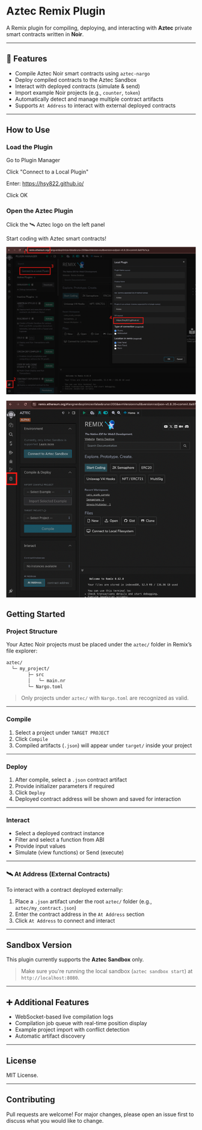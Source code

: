 # Aztec Remix Plugin

A Remix plugin for compiling, deploying, and interacting with **Aztec** private smart contracts written in **Noir**.

---

## 🔧 Features

- Compile Aztec Noir smart contracts using `aztec-nargo`
- Deploy compiled contracts to the Aztec Sandbox
- Interact with deployed contracts (simulate & send)
- Import example Noir projects (e.g., `counter`, `token`)
- Automatically detect and manage multiple contract artifacts
- Supports `At Address` to interact with external deployed contracts

---

## How to Use

### Load the Plugin

Go to Plugin Manager

Click "Connect to a Local Plugin"

Enter: https://hsy822.github.io/

Click OK

### Open the Aztec Plugin

Click the 🛰️ Aztec logo on the left panel

Start coding with Aztec smart contracts!

![Alt text](./screenshots/step1.png)

![Alt text](./screenshots/step2.png)

## Getting Started

### Project Structure

Your Aztec Noir projects must be placed under the `aztec/` folder in Remix’s file explorer:

```
aztec/
  └─ my_project/
        ├─ src
        │   └─ main.nr
        └─ Nargo.toml
```

> Only projects under `aztec/` with `Nargo.toml` are recognized as valid.

---

### Compile

1. Select a project under `TARGET PROJECT`
2. Click `Compile`
3. Compiled artifacts (`.json`) will appear under `target/` inside your project

---

### Deploy

1. After compile, select a `.json` contract artifact
2. Provide initializer parameters if required
3. Click `Deploy`
4. Deployed contract address will be shown and saved for interaction

---

### Interact

- Select a deployed contract instance
- Filter and select a function from ABI
- Provide input values
- Simulate (view functions) or Send (execute)

---

### 🛰️ At Address (External Contracts)

To interact with a contract deployed externally:

1. Place a `.json` artifact under the root `aztec/` folder (e.g., `aztec/my_contract.json`)
2. Enter the contract address in the `At Address` section
3. Click `At Address` to connect and interact

---

## Sandbox Version

This plugin currently supports the **Aztec Sandbox** only.

> Make sure you're running the local sandbox (`aztec sandbox start`) at `http://localhost:8080`.

---

## ➕ Additional Features

- WebSocket-based live compilation logs
- Compilation job queue with real-time position display
- Example project import with conflict detection
- Automatic artifact discovery

---

## License

MIT License.

---

## Contributing

Pull requests are welcome! For major changes, please open an issue first to discuss what you would like to change.
